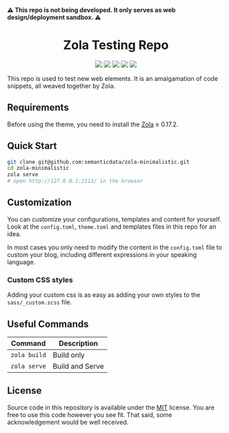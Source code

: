 **⚠ This repo is not being developed. It only serves as web design/deployment sandbox. ⚠**

<h1 align=center>Zola Testing Repo</h1>

<p align="center">
  <img src="https://img.shields.io/github/languages/code-size/semanticdata/zola-testing" />
  <img src="https://img.shields.io/github/repo-size/semanticdata/zola-testing" />
  <img src="https://img.shields.io/github/commit-activity/t/semanticdata/zola-testing" />
  <img src="https://img.shields.io/github/last-commit/semanticdata/zola-testing" />
  <img src="https://img.shields.io/website/https/miguelpimentel.do/zola-testing.svg" />
</p>

This repo is used to test new web elements. It is an amalgamation of code snippets, all weaved together by Zola.

## Requirements

Before using the theme, you need to install the [Zola](https://www.getzola.org/documentation/getting-started/installation/) ≥ 0.17.2.

## Quick Start

```bash
git clone git@github.com:semanticdata/zola-minimalistic.git
cd zola-minimalistic
zola serve
# open http://127.0.0.1:1111/ in the browser
```

## Customization

You can customize your configurations, templates and content for yourself. Look
at the `config.toml`, `theme.toml` and templates files in this repo for an idea.

In most cases you only need to modify the content in the `config.toml` file to
custom your blog, including different expressions in your speaking language.

### Custom CSS styles

Adding your custom css is as easy as adding your own styles to the `sass/_custom.scss` file.

## Useful Commands

| Command                    | Description                |
| -------------------------- | -------------------------- |
| `zola build`               | Build only                 |
| `zola serve`               | Build and Serve            |

## License

Source code in this repository is available under the [MIT](LICENSE) license. You are free to use this code however you see fit. That said, some acknowledgement would be well received.
